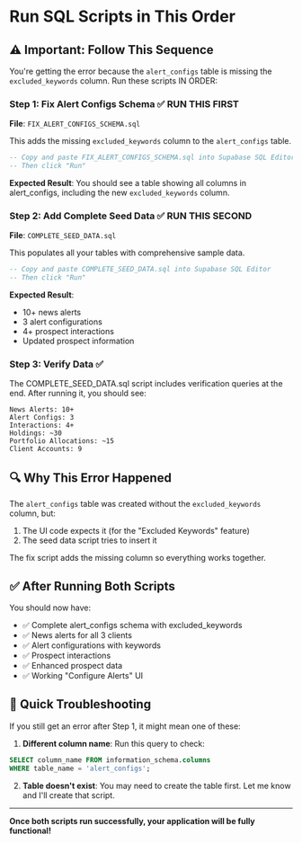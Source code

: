 # Run SQL Scripts in This Order

## ⚠️ Important: Follow This Sequence

You're getting the error because the `alert_configs` table is missing the `excluded_keywords` column. Run these scripts IN ORDER:

### Step 1: Fix Alert Configs Schema ✅ **RUN THIS FIRST**
**File**: `FIX_ALERT_CONFIGS_SCHEMA.sql`

This adds the missing `excluded_keywords` column to the `alert_configs` table.

```sql
-- Copy and paste FIX_ALERT_CONFIGS_SCHEMA.sql into Supabase SQL Editor
-- Then click "Run"
```

**Expected Result**: You should see a table showing all columns in alert_configs, including the new `excluded_keywords` column.

### Step 2: Add Complete Seed Data ✅ **RUN THIS SECOND**
**File**: `COMPLETE_SEED_DATA.sql`

This populates all your tables with comprehensive sample data.

```sql
-- Copy and paste COMPLETE_SEED_DATA.sql into Supabase SQL Editor
-- Then click "Run"
```

**Expected Result**:
- 10+ news alerts
- 3 alert configurations
- 4+ prospect interactions
- Updated prospect information

### Step 3: Verify Data ✅
The COMPLETE_SEED_DATA.sql script includes verification queries at the end. After running it, you should see:

```
News Alerts: 10+
Alert Configs: 3
Interactions: 4+
Holdings: ~30
Portfolio Allocations: ~15
Client Accounts: 9
```

## 🔍 Why This Error Happened

The `alert_configs` table was created without the `excluded_keywords` column, but:
1. The UI code expects it (for the "Excluded Keywords" feature)
2. The seed data script tries to insert it

The fix script adds the missing column so everything works together.

## ✅ After Running Both Scripts

You should now have:
- ✅ Complete alert_configs schema with excluded_keywords
- ✅ News alerts for all 3 clients
- ✅ Alert configurations with keywords
- ✅ Prospect interactions
- ✅ Enhanced prospect data
- ✅ Working "Configure Alerts" UI

## 🎯 Quick Troubleshooting

If you still get an error after Step 1, it might mean one of these:

1. **Different column name**: Run this query to check:
```sql
SELECT column_name FROM information_schema.columns
WHERE table_name = 'alert_configs';
```

2. **Table doesn't exist**: You may need to create the table first. Let me know and I'll create that script.

---

**Once both scripts run successfully, your application will be fully functional!**
